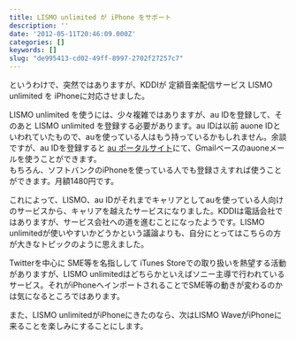 ```yaml
---
title: LISMO unlimited が iPhone をサポート
description: ''
date: '2012-05-11T20:46:09.000Z'
categories: []
keywords: []
slug: "de995413-cd02-49ff-8997-2702f27257c7"
---
```

というわけで、突然ではありますが、KDDIが 定額音楽配信サービス LISMO unlimited を iPhoneに対応させました。

LISMO unlimited を使うには、少々複雑ではありますが、au IDを登録して、そのあと LISMO unlimited を登録する必要があります。au IDは以前 auone IDといわれていたもので、auを使っている人はもう持っているかもしれません。余談ですが、au IDを登録すると [au ポータルサイト](http://auone.jp/)にて、Gmailベースのauoneメールを使うことができます。  
もちろん、ソフトバンクのiPhoneを使っている人でも登録さえすれば使うことができます。月額1480円です。

これによって、LISMO、au IDがそれまでキャリアとしてauを使っている人向けのサービスから、キャリアを越えたサービスになりました。KDDIは電話会社ではありますが、サービス会社への道を進むことになったようです。LISMO unlimitedが使いやすいかどうかという議論よりも、自分にとってはこちらの方が大きなトピックのように思えました。

Twitterを中心に SME等を名指しして iTunes Storeでの取り扱いを熱望する活動がありますが、LISMO unlimitedはどちらかといえばソニー主導で行われているサービス。それがiPhoneへインポートされることでSME等の動きが変わるのかは気になるところではあります。

また、LISMO unlimitedがiPhoneにきたのなら、次はLISMO WaveがiPhoneに来ることを楽しみにすることにします。